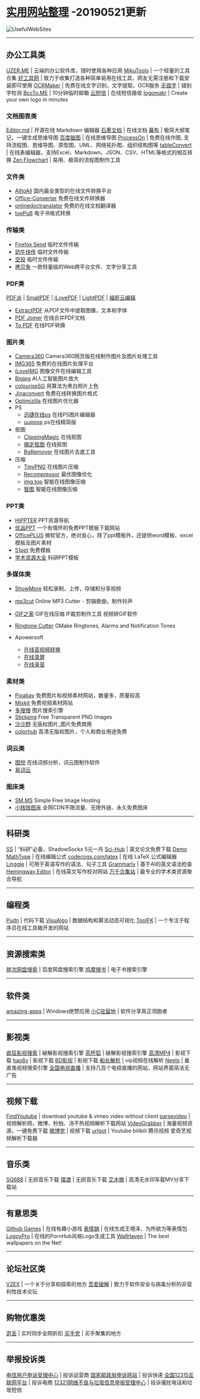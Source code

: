# [实用网站整理](https://canyuedao.github.io/UsefulWebSites/)  -20190521更新
![UsefulWebSites](https://i.loli.net/2019/04/02/5ca3645b69391.png)

---

## 办公工具类

[UZER.ME](https://uzer.me/) | 云端的办公软件库，随时使用各种应用
[MikuTools](https://miku.tools/) | 一个轻量的工具合集
[好工具网](http://www.nicetool.net/) | 致力于收集打造各种简单易用在线工具，网友无需注册和下载安装即可使用
[OCRMaker](http://www.ocrmaker.com/) | 免费在线文字识别，文字提取，OCR服务
[无错字](https://wucuozi.com/demo/) | 错别字检测
[BccTo.ME](https://bccto.me/) | 10分钟临时邮箱
[云短信](https://www.pdflibr.com/) | 在线短信接收
[logomakr](https://logomakr.com/) | Create your own logo in minutes

### 文档图表类

[Editor.md](https://pandao.github.io/editor.md/) | 开源在线 Markdown 编辑器
[石墨文档](https://shimo.im) | 在线文档
[幕布](https://mubu.com/) | 极简大纲笔记，一键生成思维导图
[百度脑图](http://naotu.baidu.com/) | 在线思维导图
[ProcessOn](https://www.processon.com/) | 免费在线作图, 支持流程图、思维导图、原型图、UML、网络拓扑图、组织结构图等
[tableConvert](https://tableconvert.com/) | 在线表编辑器，支持Excel、Markdown、JSON、CSV、HTML等格式的相互转换
[Zen Flowchart](https://www.zenflowchart.com/) | 易用、极简的流程图制作工具

### 文件类

- [AlltoAll](http://www.alltoall.net/) 国内最全类型的在线文件转换平台
- [Office-Converter](https://cn.office-converter.com/) 免费在线文件转换器 
- [onlinedoctranslator](https://www.onlinedoctranslator.com/) 免费的在线文档翻译器
- [toePuB](https://toepub.com/zh/) 电子书格式转换


### 传输类
- [Firefox Send](https://send.firefox.com/) 临时文件传输
- [奶牛快传](https://cowtransfer.com/) 临时文件传输
- [空投](https://airportal.cn/) 临时文件传输
- [拷贝兔](https://cp.anyknew.com/) 一款轻量级的Web跨平台文件、文字分享工具


### PDF类

[PDF派](https://www.pdfpai.com/) | [SmallPDF](https://smallpdf.com/cn) | [iLovePDF](https://www.ilovepdf.com/zh-cn) | [LightPDF](https://lightpdf.com/zh/) | [福昕云编辑](http://edit.foxitcloud.cn/) 
   
- [ExtractPDF](https://www.extractpdf.com/zh.html) 从PDF文件中提取图像，文本和字体
- [PDF Joiner](https://pdfjoiner.com/zh/) 在线合并PDF文档
- [To PDF](https://topdf.com/zh/) 在线PDF转换

### 图片类
   
- [Camera360](http://web.camera360.com/) Camera360网页版在线制作图片及图片处理工具
- [IMG365](http://www.img365.cn/) 免费的在线图片处理平台
- [iLoveIMG](https://www.iloveimg.com/zh-cn) 图像文件在线编辑工具
- [Bigjpg](http://bigjpg.com/) AI人工智能图片放大
- [colouriseSG](https://colourise.sg/) 用算法为黑白照片上色
- [Jinaconvert](https://jinaconvert.com/cn/) 免费在线转换图片格式
- [Optimizilla](https://imagecompressor.com/zh/) 在线图片优化器
- PS
   - [迅捷在线ps](http://ps.xunjiepdf.com/) 在线PS图片编辑器
   - [uupoop](https://www.uupoop.com/) ps在线精简版
- 抠图
   - [ClippingMagic](https://clippingmagic.com/) 在线抠图
   - [搞定抠图](https://www.gaoding.com/koutu) 在线抠图
   - [BgRemover](http://www.aigei.com/bgremover/)  在线图片去底工具
- 压缩
   - [TinyPNG](https://tinypng.com/) 在线图片压缩
   - [Recompressor](https://zh.recompressor.com/) 最优图像优化
   - [img.top](https://img.top/) 智能在线图像压缩
   - [智图](https://zhitu.isux.us/) 智能在线图像压缩


### PPT类

- [HiPPTER](http://www.hippter.com/)  PPT资源导航
- [优品PPT](http://www.ypppt.com/) 一个有情怀的免费PPT模板下载网站
- [OfficePLUS](http://www.ypppt.com/) 微软官方，绝对良心，除了ppt模板外，还提供word模板、excel模板及图片素材
- [51ppt](http://www.51pptmoban.com/ppt/) 免费模板
- [学术资源大全](http://www.xszydq.com) 科研PPT模板

### 多媒体类
- [ShowMore](https://showmore.com/zh/) 轻松录制，上传，存储和分享视频
- [mp3cut](https://mp3cut.net/cn/) Online MP3 Cutter - 剪辑歌曲，制作铃声
- [GIF之家](https://tool.gifhome.com/) GIF在线压缩 IF裁剪制作工具 视频转GIF软件
- [Ringtone Cutter](https://ringtonecutter.com/) GMake Ringtones, Alarms and Notification Tones

- Apowersoft
   - [在线音视频转换](https://www.apowersoft.cn/free-online-video-converter) 
   - [在线录屏](https://www.apowersoft.cn/free-online-screen-recorder) 
   - [在线录音](https://www.apowersoft.cn/free-audio-recorder-online) 
 
### 素材类

- [Pixabay](https://pixabay.com/zh/) 免费图片和视频素材网站，数量多，质量较高
- [Mixkit](https://mixkit.co/) 免费视频素材网站
- [多搜搜](http://duososo.com/index.php) 图片搜索引擎
- [Stickpng](http://www.stickpng.com/) Free Transparent PNG Images
- [沙沙野](https://www.ssyer.com/home) 无版权图片_图片免费商用
- [colorhub](https://colorhub.me/) 高清无版权图片，个人和商业用途免费

### 词云类

- [图悦](http://www.picdata.cn/index.php) 在线词频分析，词云图制作软件
- [易词云](http://yciyun.com/) 

### 图床类

- [SM.MS](https://sm.ms/) Simple Free Image Hosting
- [小贱贱图床](https://pic.xiaojianjian.net/) 全网CDN不限流量、无限外链、永久免费图床 


------

## 科研类

[SS](https://a.aiguobit.com/users/register/f19a5876554b99d13550d1cb9549ede6) | “科研”必备，ShadowSocks 5元一月
[Sci-Hub](http://sci-hub.tw/ ) | 英文论文免费下载
[Demo MathType](http://www.wiris.com/editor/demo/zh/developers ) | 在线编辑公式
[codecogs.com/latex](https://www.codecogs.com/latex/eqneditor.php) | 在线 LaTeX 公式编辑器
[Linggle](https://linggle.com/) | 可用于英语写作的语法、句子工具
[Grammarly](https://www.grammarly.com/) | 基于AI的英文语法检查
[Hemingway Editor](http://www.hemingwayapp.com/) | 在线英文写作校对网站
[万千合集站](http://www.hejizhan.com/html/search) | 最专业的学术类资源聚合导航

------

## 编程类

[Pudn](http://www.pudn.com/) | 代码下载
[VisuAlgo](https://visualgo.net/zh) | 数据结构和算法动态可视化
[ToolFK](https://www.toolfk.com/) | 一个专注于程序员在线工具箱开发的网站

------

## 资源搜索类


[胖次网盘搜索](https://www.panc.cc/) | 百度网盘搜索引擎
[鸠摩搜书](https://www.jiumodiary.com/) | 电子书搜索引擎

------

## 软件类

[amazing-apps](https://amazing-apps.gitbook.io/windows-apps-that-amaze-us/zh-cn) | Windows绝赞应用 
[小C驻留地](https://xcshare.com) | 软件分享真正领跑者

------

## 影视类

[疯狂影视搜索](http://ifkdy.com/) | 破解影视搜索引擎
[茶杯狐](https://www.cupfox.com/) | 破解影视搜索引擎
[高清MP4](http://www.mp4ba.com/) | 影视下载
[hao6v](http://www.hao6v.com/) | 影视下载
[BD影视](https://www.bd-film.cc/) | 影视下载
[船长解析](http://czjx8.com/) | vip视频在线解析
[Neets](https://neets.cc/) | 垂直类视频搜索引擎
[全国电视直播](http://bddn.cn/zb.htm) | 支持几百个电视直播的网站，网站界面简洁无广告

------

## 视频下载

[FindYoutube](http://www.ytb.io/) | download youtube & vimeo video without client
[parsevideo](https://www.parsevideo.com/) | 视频解析网，微博、秒拍、汤不热视频解析下载网站
[VideoGrabber](https://www.videograbber.net/zh/) | 海量视频资源，一键免费下载
[微博党](http://weibodang.cn/) | 视频下载
[urlgot](https://www.urlgot.com/zh_CN/) | Youtube bilibili 腾讯视频 爱奇艺视频解析下载器

------

## 音乐类

[SQ688](https://www.sq688.com/) | 无损音乐下载
[摆渡](http://www.baiduonce.com/index.html) | 无损音乐下载
[艾木微](https://www.hd-mv.com/) | 高清无水印车载MV分享下载站

------

## 有意思类

[Github Games](https://likexia.gitee.io/game/index.html) | 在线有趣小游戏
[表情锅](https://app.xuty.tk/static/app/index.html) | 在线生成王境泽、为所欲为等表情包
[LogoyPro](https://logoly.pro) | 在线的PornHub风格Logo生成工具
[WallHaven](https://alpha.wallhaven.cc/) | The best wallpapers on the Net!

------

## 论坛社区类

[V2EX](https://www.v2ex.com) | 一个关于分享和探索的地方
[吾爱破解](https://www.52pojie.cn/) | 致力于软件安全与病毒分析的非营利性技术论坛

------

## 购物优惠类

[逛丢](https://guangdiu.com/) | 实时同步全网折扣
[买手党](https://www.maishoudang.com/) | 买手聚集的地方

------

## 举报投诉类

[电信用户申诉受理中心](http://www.chinatcc.gov.cn/) | 投诉运营商
[国家邮政局申诉网站](http://sswz.spb.gov.cn/) | 投诉快递
[全国12315互联网平台](http://www.12315.cn/) | 投诉电商
[12321网络不良与垃圾信息举报受理中心](https://www.12321.cn/) | 投诉骚扰电话和垃圾短信
